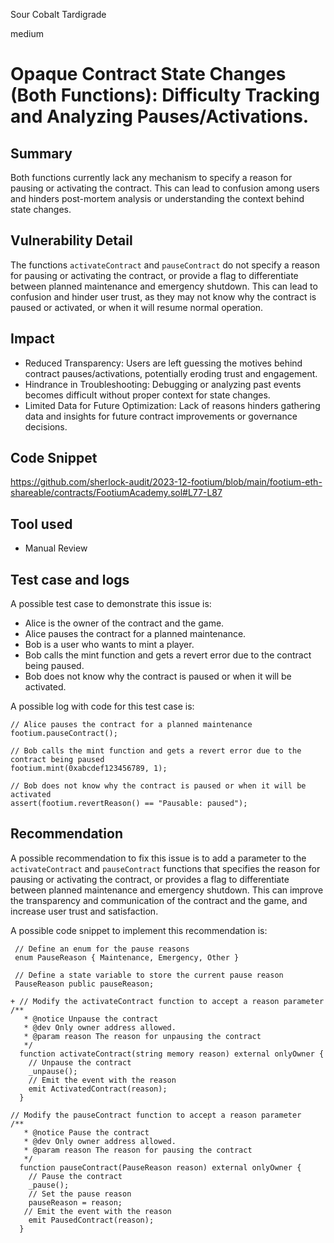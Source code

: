Sour Cobalt Tardigrade

medium

# Opaque Contract State Changes (Both Functions): Difficulty Tracking and Analyzing Pauses/Activations.

## Summary
Both functions currently lack any mechanism to specify a reason for pausing or activating the contract. This can lead to confusion among users and hinders post-mortem analysis or understanding the context behind state changes.
## Vulnerability Detail
The functions `activateContract` and `pauseContract` do not specify a reason for pausing or activating the contract, or provide a flag to differentiate between planned maintenance and emergency shutdown. This can lead to confusion and hinder user trust, as they may not know why the contract is paused or activated, or when it will resume normal operation.
## Impact
- Reduced Transparency: Users are left guessing the motives behind contract pauses/activations, potentially eroding trust and engagement.
- Hindrance in Troubleshooting: Debugging or analyzing past events becomes difficult without proper context for state changes.
- Limited Data for Future Optimization: Lack of reasons hinders gathering data and insights for future contract improvements or governance decisions.
## Code Snippet
https://github.com/sherlock-audit/2023-12-footium/blob/main/footium-eth-shareable/contracts/FootiumAcademy.sol#L77-L87
## Tool used
- Manual Review
## Test case and logs
A possible test case to demonstrate this issue is:

- Alice is the owner of the contract and the game.
- Alice pauses the contract for a planned maintenance.
- Bob is a user who wants to mint a player.
- Bob calls the mint function and gets a revert error due to the contract being paused.
- Bob does not know why the contract is paused or when it will be activated.

A possible log with code for this test case is:
```solidity
// Alice pauses the contract for a planned maintenance
footium.pauseContract();

// Bob calls the mint function and gets a revert error due to the contract being paused
footium.mint(0xabcdef123456789, 1);

// Bob does not know why the contract is paused or when it will be activated
assert(footium.revertReason() == "Pausable: paused");
```
## Recommendation
A possible recommendation to fix this issue is to add a parameter to the `activateContract` and `pauseContract` functions that specifies the reason for pausing or activating the contract, or provides a flag to differentiate between planned maintenance and emergency shutdown. This can improve the transparency and communication of the contract and the game, and increase user trust and satisfaction.

A possible code snippet to implement this recommendation is:
```solidity
 // Define an enum for the pause reasons
 enum PauseReason { Maintenance, Emergency, Other }

 // Define a state variable to store the current pause reason
 PauseReason public pauseReason;

+ // Modify the activateContract function to accept a reason parameter
/**
   * @notice Unpause the contract
   * @dev Only owner address allowed.
   * @param reason The reason for unpausing the contract
   */
  function activateContract(string memory reason) external onlyOwner {
    // Unpause the contract
    _unpause();
    // Emit the event with the reason
    emit ActivatedContract(reason);
  }

// Modify the pauseContract function to accept a reason parameter
/**
   * @notice Pause the contract
   * @dev Only owner address allowed.
   * @param reason The reason for pausing the contract
   */
  function pauseContract(PauseReason reason) external onlyOwner {
    // Pause the contract
    _pause();
    // Set the pause reason
    pauseReason = reason;
   // Emit the event with the reason
    emit PausedContract(reason);
  }

```